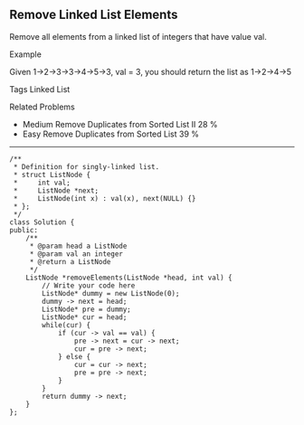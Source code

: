 ## Remove Linked List Elements  ##

Remove all elements from a linked list of integers that have value val.

Example

Given 1->2->3->3->4->5->3, val = 3, you should return the list as 1->2->4->5

Tags 
Linked List

Related Problems 

- Medium Remove Duplicates from Sorted List II 28 %
- Easy Remove Duplicates from Sorted List 39 %

----------
	/**
	 * Definition for singly-linked list.
	 * struct ListNode {
	 *     int val;
	 *     ListNode *next;
	 *     ListNode(int x) : val(x), next(NULL) {}
	 * };
	 */
	class Solution {
	public:
	    /**
	     * @param head a ListNode
	     * @param val an integer
	     * @return a ListNode
	     */
	    ListNode *removeElements(ListNode *head, int val) {
	        // Write your code here
	        ListNode* dummy = new ListNode(0);
	        dummy -> next = head;
	        ListNode* pre = dummy;
	        ListNode* cur = head;
	        while(cur) {
	            if (cur -> val == val) {
	                pre -> next = cur -> next;
	                cur = pre -> next;
	            } else {
	                cur = cur -> next;
	                pre = pre -> next;
	            }
	        }
	        return dummy -> next;
	    }
	};